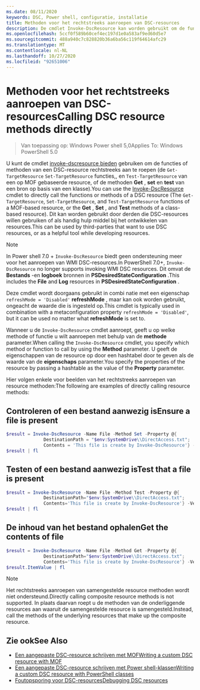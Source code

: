 ```yaml
---
ms.date: 08/11/2020
keywords: DSC, Power shell, configuratie, installatie
title: Methoden voor het rechtstreeks aanroepen van DSC-resources
description: De cmdlet Invoke-DscResource kan worden gebruikt om de functies of methoden van een DSC-resource aan te roepen. Dit kan worden gebruikt door derden die DSC-resources willen gebruiken of als handig hulp middel bij het ontwikkelen van resources.
ms.openlocfilehash: 5ccf0f589b60cef4ec197d1e0a583af9ed60d5e7
ms.sourcegitcommit: 488a940c7c828820b36a6ba56c119f64614afc29
ms.translationtype: MT
ms.contentlocale: nl-NL
ms.lasthandoff: 10/27/2020
ms.locfileid: "92651006"
---
```

# <a name="calling-dsc-resource-methods-directly"></a><span data-ttu-id="b10a1-105">Methoden voor het rechtstreeks aanroepen van DSC-resources</span><span class="sxs-lookup"><span data-stu-id="b10a1-105">Calling DSC resource methods directly</span></span>

> <span data-ttu-id="b10a1-106">Van toepassing op: Windows Power shell 5,0</span><span class="sxs-lookup"><span data-stu-id="b10a1-106">Applies To: Windows PowerShell 5.0</span></span>

<span data-ttu-id="b10a1-107">U kunt de cmdlet [invoke-dscresource bieden](/powershell/module/PSDesiredStateConfiguration/Invoke-DscResource) gebruiken om de functies of methoden van een DSC-resource rechtstreeks aan te roepen (de `Get-TargetResource` `Set-TargetResource` functies,, en `Test-TargetResource` van een op MOF gebaseerde resource, of de methoden **Get** , **set** en **test** van een bron op basis van een klasse).</span><span class="sxs-lookup"><span data-stu-id="b10a1-107">You can use the [Invoke-DscResource](/powershell/module/PSDesiredStateConfiguration/Invoke-DscResource) cmdlet to directly call the functions or methods of a DSC resource (The `Get-TargetResource`, `Set-TargetResource`, and `Test-TargetResource` functions of a MOF-based resource, or the **Get** , **Set** , and **Test** methods of a class-based resource).</span></span> <span data-ttu-id="b10a1-108">Dit kan worden gebruikt door derden die DSC-resources willen gebruiken of als handig hulp middel bij het ontwikkelen van resources.</span><span class="sxs-lookup"><span data-stu-id="b10a1-108">This can be used by third-parties that want to use DSC resources, or as a helpful tool while developing resources.</span></span>

> [!NOTE]
> <span data-ttu-id="b10a1-109">In Power shell 7.0 + `Invoke-DscResource` biedt geen ondersteuning meer voor het aanroepen van WMI DSC-resources.</span><span class="sxs-lookup"><span data-stu-id="b10a1-109">In PowerShell 7.0+, `Invoke-DscResource` no longer supports invoking WMI DSC resources.</span></span> <span data-ttu-id="b10a1-110">Dit omvat de **Bestands** -en **logboek** bronnen in **PSDesiredStateConfiguration** .</span><span class="sxs-lookup"><span data-stu-id="b10a1-110">This includes the **File** and **Log** resources in **PSDesiredStateConfiguration** .</span></span>

<span data-ttu-id="b10a1-111">Deze cmdlet wordt doorgaans gebruikt in combi natie met een eigenschap `refreshMode = 'Disabled'` **refreshMode** , maar kan ook worden gebruikt, ongeacht de waarde die is ingesteld op.</span><span class="sxs-lookup"><span data-stu-id="b10a1-111">This cmdlet is typically used in combination with a metaconfiguration property `refreshMode = 'Disabled'`, but it can be used no matter what **refreshMode** is set to.</span></span>

<span data-ttu-id="b10a1-112">Wanneer u de `Invoke-DscResource` cmdlet aanroept, geeft u op welke methode of functie u wilt aanroepen met behulp van de **methode** parameter.</span><span class="sxs-lookup"><span data-stu-id="b10a1-112">When calling the `Invoke-DscResource` cmdlet, you specify which method or function to call by using the **Method** parameter.</span></span> <span data-ttu-id="b10a1-113">U geeft de eigenschappen van de resource op door een hashtabel door te geven als de waarde van de **eigenschaps** parameter.</span><span class="sxs-lookup"><span data-stu-id="b10a1-113">You specify the properties of the resource by passing a hashtable as the value of the **Property** parameter.</span></span>

<span data-ttu-id="b10a1-114">Hier volgen enkele voor beelden van het rechtstreeks aanroepen van resource methoden:</span><span class="sxs-lookup"><span data-stu-id="b10a1-114">The following are examples of directly calling resource methods:</span></span>

## <a name="ensure-a-file-is-present"></a><span data-ttu-id="b10a1-115">Controleren of een bestand aanwezig is</span><span class="sxs-lookup"><span data-stu-id="b10a1-115">Ensure a file is present</span></span>

```powershell
$result = Invoke-DscResource -Name File -Method Set -Property @{
              DestinationPath = "$env:SystemDrive\\DirectAccess.txt";
              Contents = 'This file is create by Invoke-DscResource'} -Verbose
$result | fl
```

## <a name="test-that-a-file-is-present"></a><span data-ttu-id="b10a1-116">Testen of een bestand aanwezig is</span><span class="sxs-lookup"><span data-stu-id="b10a1-116">Test that a file is present</span></span>

```powershell
$result = Invoke-DscResource -Name File -Method Test -Property @{
              DestinationPath="$env:SystemDrive\\DirectAccess.txt";
              Contents='This file is create by Invoke-DscResource'} -Verbose
$result | fl
```

## <a name="get-the-contents-of-file"></a><span data-ttu-id="b10a1-117">De inhoud van het bestand ophalen</span><span class="sxs-lookup"><span data-stu-id="b10a1-117">Get the contents of file</span></span>

```powershell
$result = Invoke-DscResource -Name File -Method Get -Property @{
              DestinationPath="$env:SystemDrive\\DirectAccess.txt";
              Contents='This file is create by Invoke-DscResource'} -Verbose
$result.ItemValue | fl
```

> [!NOTE]
> <span data-ttu-id="b10a1-118">Het rechtstreeks aanroepen van samengestelde resource methoden wordt niet ondersteund.</span><span class="sxs-lookup"><span data-stu-id="b10a1-118">Directly calling composite resource methods is not supported.</span></span> <span data-ttu-id="b10a1-119">In plaats daarvan roept u de methoden van de onderliggende resources aan waaruit de samengestelde resource is samengesteld.</span><span class="sxs-lookup"><span data-stu-id="b10a1-119">Instead, call the methods of the underlying resources that make up the composite resource.</span></span>

## <a name="see-also"></a><span data-ttu-id="b10a1-120">Zie ook</span><span class="sxs-lookup"><span data-stu-id="b10a1-120">See Also</span></span>

- [<span data-ttu-id="b10a1-121">Een aangepaste DSC-resource schrijven met MOF</span><span class="sxs-lookup"><span data-stu-id="b10a1-121">Writing a custom DSC resource with MOF</span></span>](../resources/authoringResourceMOF.md)
- [<span data-ttu-id="b10a1-122">Een aangepaste DSC-resource schrijven met Power shell-klassen</span><span class="sxs-lookup"><span data-stu-id="b10a1-122">Writing a custom DSC resource with PowerShell classes</span></span>](../resources/authoringResourceClass.md)
- [<span data-ttu-id="b10a1-123">Foutopsporing voor DSC-resources</span><span class="sxs-lookup"><span data-stu-id="b10a1-123">Debugging DSC resources</span></span>](../troubleshooting/debugResource.md)
